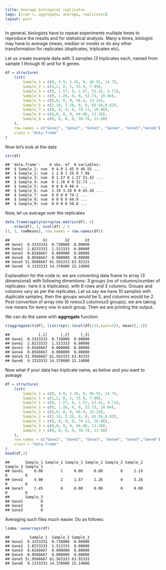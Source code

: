 ```yaml
---
title: Average biological replicates
tags: [cran-r, aggregate, average, replicates]
layout: post
---
```

In general, biologists have to repeat experiments multiple times to
reproduce the results and for statistical analysis. Many a times,
biologist may have to average (mean, median or mode) or do any other
transformation for replicates (duplicates, triplicates etc).

Let us create example data with 3 samples (3 triplicates each, named
from sample 1 through 9) and for 6 genes.

``` r
df = structure(
    list(
        Sample_1 = c(0, 4.9, 2.45, 0, 46.55, 14.7),
        Sample_2 = c(1,2, 0, 1, 55.9, 7.99),
        Sample_3 = c(0, 1.57, 0, 1.57, 53.42, 4.71),
        Sample_4 = c(0, 1.26, 0, 0, 52.73, 10.04),
        Sample_5 = c(0,0, 0, 0, 66.4, 23.24),
        Sample_6 = c(2.19, 3.28, 0, 0, 65.56,9.83),
        Sample_7 = c(0, 0, 0, 0, 74.11, 18.96),
        Sample_8 = c(0,0, 0, 0, 66.88, 13.38),
        Sample_9 = c(0, 0, 0, 0, 50.78, 13.08)
    ),
    row.names = c("Gene1", "Gene2", "Gene3", "Gene4", "Gene5","Gene6"),
    class = "data.frame"
)
```

Now let’s look at the data

``` r
str(df)
```

    ## 'data.frame':    6 obs. of  9 variables:
    ##  $ Sample_1: num  0 4.9 2.45 0 46.55 ...
    ##  $ Sample_2: num  1 2 0 1 55.9 7.99
    ##  $ Sample_3: num  0 1.57 0 1.57 53.42 ...
    ##  $ Sample_4: num  0 1.26 0 0 52.73 ...
    ##  $ Sample_5: num  0 0 0 0 66.4 ...
    ##  $ Sample_6: num  2.19 3.28 0 0 65.56 ...
    ##  $ Sample_7: num  0 0 0 0 74.1 ...
    ##  $ Sample_8: num  0 0 0 0 66.9 ...
    ##  $ Sample_9: num  0 0 0 0 50.8 ...

Now, let us average over the replicates

``` r
data.frame(apply(array(as.matrix(df), c(
    nrow(df), 3, ncol(df) / 3
)), 3, rowMeans), row.names = row.names(df))
```

    ##               X1        X2       X3
    ## Gene1  0.3333333  0.730000  0.00000
    ## Gene2  2.8233333  1.513333  0.00000
    ## Gene3  0.8166667  0.000000  0.00000
    ## Gene4  0.8566667  0.000000  0.00000
    ## Gene5 51.9566667 61.563333 63.92333
    ## Gene6  9.1333333 14.370000 15.14000

Explanation for the code is: we are converting data frame to array (3
dimensional) with following dimentions: 3 groups (no of columns/number
of replicates- here it is triplicates), with 6 rows and 3 columns.
Groups and columns vary as per the replicates. Let us say we have 10
samples with duplicate samples, then the groups would be 5, and columns
would be 2. Post convertion of array into (6 rowsx3 columnsx3 groups),
we are taking row means for every row in each group. Then we are
printing the output.

We can do the same with **aggregate** function

``` r
t(aggregate(t(df), list(rep(1:(ncol(df)/3),each=3)), mean)[,-1])
```

    ##             [,1]      [,2]     [,3]
    ## Gene1  0.3333333  0.730000  0.00000
    ## Gene2  2.8233333  1.513333  0.00000
    ## Gene3  0.8166667  0.000000  0.00000
    ## Gene4  0.8566667  0.000000  0.00000
    ## Gene5 51.9566667 61.563333 63.92333
    ## Gene6  9.1333333 14.370000 15.14000

Now what if your data has triplicate name, as below and you want to
average

``` r
df = structure(
    list(
        Sample_1 = c(0, 4.9, 2.45, 0, 46.55, 14.7),
        Sample_1 = c(1,2, 0, 1, 55.9, 7.99),
        Sample_1 = c(0, 1.57, 0, 1.57, 53.42, 4.71),
        Sample_2 = c(0, 1.26, 0, 0, 52.73, 10.04),
        Sample_2 = c(0,0, 0, 0, 66.4, 23.24),
        Sample_2 = c(2.19, 3.28, 0, 0, 65.56,9.83),
        Sample_3 = c(0, 0, 0, 0, 74.11, 18.96),
        Sample_3 = c(0,0, 0, 0, 66.88, 13.38),
        Sample_3 = c(0, 0, 0, 0, 50.78, 13.08)
    ),
    row.names = c("Gene1", "Gene2", "Gene3", "Gene4", "Gene5","Gene6"),
    class = "data.frame"
)
head(df,3)
```

    ##       Sample_1 Sample_1 Sample_1 Sample_2 Sample_2 Sample_2 Sample_3 Sample_3
    ## Gene1     0.00        1     0.00     0.00        0     2.19        0        0
    ## Gene2     4.90        2     1.57     1.26        0     3.28        0        0
    ## Gene3     2.45        0     0.00     0.00        0     0.00        0        0
    ##       Sample_3
    ## Gene1        0
    ## Gene2        0
    ## Gene3        0

Averaging such files much easier. Do as follows:

``` r
limma::avearrays(df)
```

    ##         Sample_1  Sample_2 Sample_3
    ## Gene1  0.3333333  0.730000  0.00000
    ## Gene2  2.8233333  1.513333  0.00000
    ## Gene3  0.8166667  0.000000  0.00000
    ## Gene4  0.8566667  0.000000  0.00000
    ## Gene5 51.9566667 61.563333 63.92333
    ## Gene6  9.1333333 14.370000 15.14000
